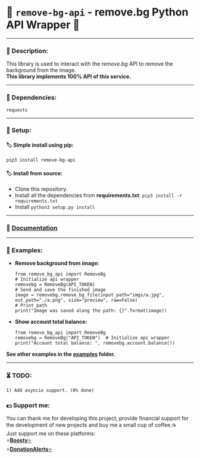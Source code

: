 # 🍰 `remove-bg-api` - remove.bg Python API Wrapper 🍰
**********************************************************************
### 📄 Description:
This library is used to interact with the *remove.bg* API to remove the background from the image. \
**This library implements 100% API of this service.**
**********************************************************************
### 🧷 Dependencies:
```requests```
**********************************************************************
### 🔖 Setup:
#### 🏷 Simple install using pip:
`pip3 install remove-bg-api`
#### 🏷 Install from source:
* Clone this repository.
* Install all the dependencies from **requirements.txt**: ```pip3 install -r requirements.txt```
* Install ``python3 setup.py install``
**********************************************************************
### 📙 [Documentation](https://ophoperhpo.github.io/remove-bg-api/)
**********************************************************************
### 🧰 Examples:
* **Remove background from image:** 
    ```
    from remove_bg_api import RemoveBg
    # Initialize api wrapper
    removebg = RemoveBg(API_TOKEN)  
    # Send and save the finished image
    image = removebg.remove_bg_file(input_path="imgs/a.jpg", out_path="./a.png", size="preview", raw=False)  
    # Print path
    print("Image was saved along the path: {}".format(image))
    ```
* **Show account total balance:** 
    ```
    from remove_bg_api import RemoveBg
    removebg = RemoveBg("API_TOKEN")  # Initialize api wrapper
    print("Account total balance: ", removebg.account.balance())
    ```
**See other examples in the [examples](../master/examples/) folder.**
**********************************************************************
### ⏳ TODO:
```
1) Add asyncio support. (0% done)
```
### 💵 Support me:

You can thank me for developing this project, provide financial support for the development of new projects and buy me a small cup of coffee.☕\
  Just support me on these platforms: \
  ⭐[**Boosty**⭐](https://boosty.to/anodev) \
  ⭐[**DonationAlerts**⭐](https://www.donationalerts.com/r/anodev_development)
